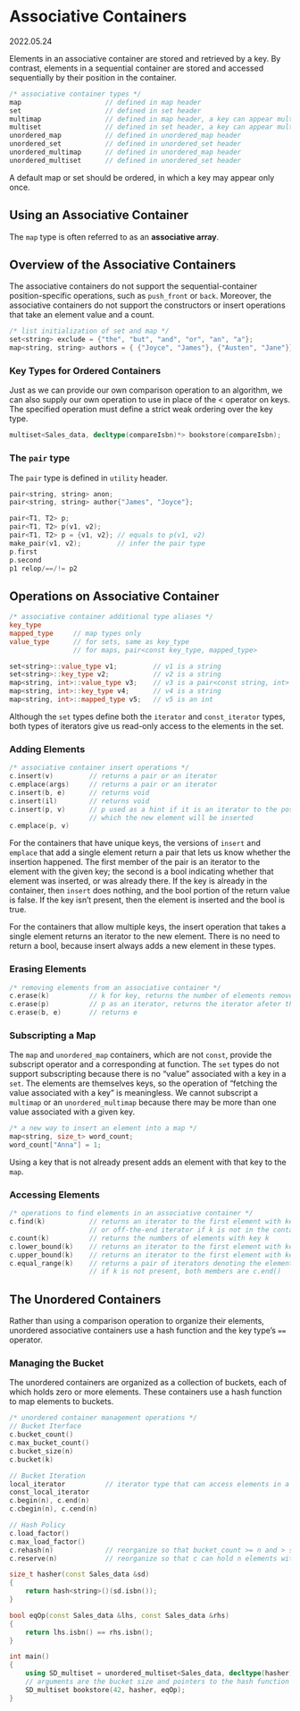 # Associative Containers
2022.05.24

Elements in an associative container are stored and retrieved by a key. By contrast, elements in a sequential container are stored and accessed sequentially by their position in the container.

```c++
/* associative container types */
map                     // defined in map header
set                     // defined in set header
multimap                // defined in map header, a key can appear multiple times
multiset                // defined in set header, a key can appear multiple times
unordered_map           // defined in unordered_map header
unordered_set           // defined in unordered_set header
unordered_multimap      // defined in unordered_map header
unordered_multiset      // defined in unordered_set header
```
A default map or set should be ordered, in which a key may appear only once.

## Using an Associative Container
The `map` type is often referred to as an **associative array**.

## Overview of the Associative Containers
The associative containers do not support the sequential-container position-specific operations, such as `push_front` or `back`. Moreover, the associative containers do not support the constructors or insert operations that take an element value and a count.
```c++
/* list initialization of set and map */
set<string> exclude = {"the", "but", "and", "or", "an", "a"};
map<string, string> authors = { {"Joyce", "James"}, {"Austen", "Jane"}};
```

### Key Types for Ordered Containers
Just as we can provide our own comparison operation to an algorithm, we can also supply our own operation to use in place of the < operator on keys. The specified operation must define a strict weak ordering over the key type.
```c++
multiset<Sales_data, decltype(compareIsbn)*> bookstore(compareIsbn);
```

### The `pair` type
The `pair` type is defined in `utility` header.
```c++
pair<string, string> anon;
pair<string, string> author{"James", "Joyce"};
```
```c++
pair<T1, T2> p;
pair<T1, T2> p(v1, v2);
pair<T1, T2> p = {v1, v2}; // equals to p(v1, v2)
make_pair(v1, v2);         // infer the pair type
p.first
p.second
p1 relop/==/!= p2
```

## Operations on Associative Container
```c++
/* associative container additional type aliases */
key_type
mapped_type     // map types only
value_type      // for sets, same as key_type
                // for maps, pair<const key_type, mapped_type>
```
```c++
set<string>::value_type v1;         // v1 is a string
set<string>::key_type v2;           // v2 is a string
map<string, int>::value_type v3;    // v3 is a pair<const string, int>
map<string, int>::key_type v4;      // v4 is a string
map<string, int>::mapped_type v5;   // v5 is an int
```
Although the `set` types define both the `iterator` and `const_iterator` types, both types of iterators give us read-only access to the elements in the set.

### Adding Elements

```c++
/* associative container insert operations */
c.insert(v)			// returns a pair or an iterator
c.emplace(args)		// returns a pair or an iterator
c.insert(b, e)		// returns void
c.insert(il)		// returns void
c.insert(p, v)		// p used as a hint if it is an iterator to the position before 
					// which the new element will be inserted
c.emplace(p, v)
```

For the containers that have unique keys, the versions of `insert` and `emplace` that add a single element return a pair that lets us know whether the insertion happened. The first member of the pair is an iterator to the element with the given key; the second is a bool indicating whether that element was inserted, or was already there. If the key is already in the container, then `insert` does nothing, and the bool portion of the return value is false. If the key isn’t present, then the element is inserted and the bool is true.

For the containers that allow multiple keys, the insert operation that takes a single element returns an iterator to the new  element. There is no need to return a bool, because insert always adds a new element in these types.

### Erasing Elements

```c++
/* removing elements from an associative container */
c.erase(k)			// k for key, returns the number of elements removed
c.erase(p)			// p as an iterator, returns the iterator afeter the removed element
c.erase(b, e)		// returns e
```

### Subscripting a Map

The `map` and `unordered_map` containers, which are not `const`, provide the subscript operator and a corresponding at function. The `set` types do not support subscripting because there is no “value” associated with a key in a `set`. The elements are themselves keys, so the operation of “fetching the value associated with a key” is meaningless. We cannot subscript a `multimap` or an `unordered_multimap` because there may be more than one value associated with a given key.

```c++
/* a new way to insert an element into a map */
map<string, size_t> word_count;
word_count["Anna"] = 1;
```

Using a key that is not already present adds an element with that key to the `map`.

### Accessing Elements

```c++
/* operations to find elements in an associative container */
c.find(k)			// returns an iterator to the first element with key k
					// or off-the-end iterator if k is not in the container
c.count(k)			// returns the numbers of elements with key k
c.lower_bound(k)	// returns an iterator to the first element with key not less than k
c.upper_bound(k)	// returns an iterator to the first element with key greater than k
c.equal_range(k)	// returns a pair of iterators denoting the elements with k
					// if k is not present, both members are c.end()
```

## The Unordered Containers

Rather than using a comparison operation to organize their elements, unordered associative containers use a hash function and the key type’s `==` operator.

### Managing the Bucket

The unordered containers are organized as a collection of buckets, each of which holds zero or more elements. These containers use a hash function to map elements to buckets.

```c++
/* unordered container management operations */
// Bucket Iterface
c.bucket_count()
c.max_bucket_count()
c.bucket_size(n)
c.bucket(k)

// Bucket Iteration
local_iterator			// iterator type that can access elements in a bucket
const_local_iterator
c.begin(n), c.end(n)
c.cbegin(n), c.cend(n)

// Hash Policy
c.load_factor()
c.max_load_factor()
c.rehash(n)				// reorganize so that bucket_count >= n and > size/max_load_factor
c.reserve(n)			// reorganize so that c can hold n elements without rehash
```

```c++
size_t hasher(const Sales_data &sd)
{
	return hash<string>()(sd.isbn());
}

bool eqOp(const Sales_data &lhs, const Sales_data &rhs)
{
	return lhs.isbn() == rhs.isbn();
}

int main()
{
    using SD_multiset = unordered_multiset<Sales_data, decltype(hasher)*, decltype(eqOp)*>;
    // arguments are the bucket size and pointers to the hash function and equality operator
    SD_multiset bookstore(42, hasher, eqOp);
}
```


